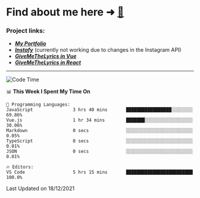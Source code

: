# Find about me here ➜ [🧑](https://pauabella.dev)

### Project links:
- ***[My Portfolio](https://pauabella.dev)***
- ***[Instafy](https://instafy.me)*** (currently not working due to changes in the Instagram API)
- ***[GiveMeTheLyrics in Vue](https://lyrics.pauabella.dev)***
- ***[GiveMeTheLyrics in React](https://pauabella.dev/GiveMeTheLyrics)***

---
<!--START_SECTION:waka-->
![Code Time](http://img.shields.io/badge/Code%20Time-728%20hrs%2049%20mins-blue)

📊 **This Week I Spent My Time On** 

```text
💬 Programming Languages: 
JavaScript               3 hrs 40 mins       █████████████████░░░░░░░░   69.86% 
Vue.js                   1 hr 34 mins        ███████░░░░░░░░░░░░░░░░░░   30.06% 
Markdown                 0 secs              ░░░░░░░░░░░░░░░░░░░░░░░░░   0.05% 
TypeScript               0 secs              ░░░░░░░░░░░░░░░░░░░░░░░░░   0.01% 
JSON                     0 secs              ░░░░░░░░░░░░░░░░░░░░░░░░░   0.01%

🔥 Editors: 
VS Code                  5 hrs 15 mins       █████████████████████████   100.0%

```


 Last Updated on 18/12/2021
<!--END_SECTION:waka-->

